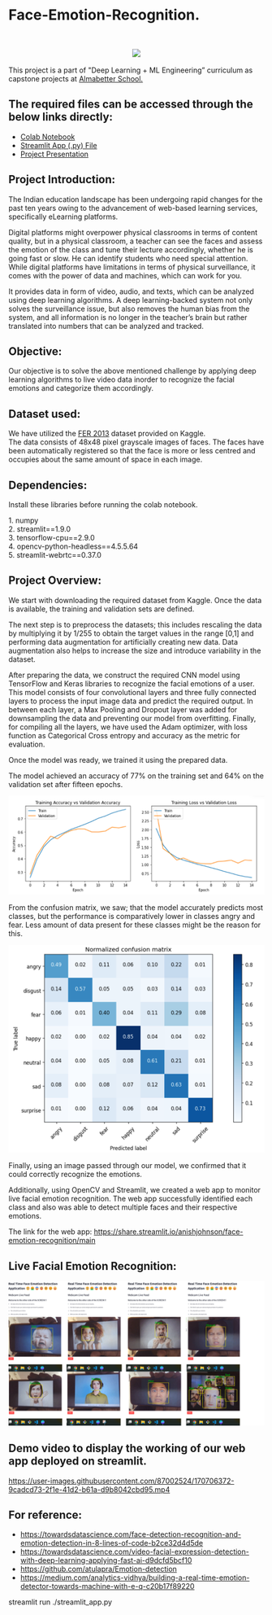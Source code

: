 # <h1>Face-Emotion-Recognition.</h1><br>
<p align="center">
<img src="https://github.com/anishjohnson/Face-Emotion-Recognition/blob/main/Images%20Used/github_cover_croped.jpg">
</p>

This project is a part of "Deep Learning + ML Engineering” curriculum as capstone projects at [Almabetter School.](https://www.almabetter.com/)<br>

## The required files can be accessed through the below links directly:
* [Colab Notebook](https://github.com/anishjohnson/Face-Emotion-Recognition/blob/f2e1968ebdf82ddccb5e42168d1fb48de44f9b1c/FER/Colab%20Notebook/Face_Emotion_Recognition_Anish_Johnson.ipynb)
* [Streamlit App (.py) File](https://github.com/anishjohnson/Face-Emotion-Recognition/blob/f2e1968ebdf82ddccb5e42168d1fb48de44f9b1c/streamlit_app.py)
* [Project Presentation](https://github.com/anishjohnson/Face-Emotion-Recognition/blob/f2e1968ebdf82ddccb5e42168d1fb48de44f9b1c/Project%20Presentation/Face%20Emotion%20Recognition%20Presentation.pdf)



## Project Introduction:<br>
<p>The Indian education landscape has been undergoing rapid changes for the past ten years owing to the advancement of web-based learning services, specifically eLearning platforms.</p>

<p>Digital platforms might overpower physical classrooms in terms of content quality, but in a physical classroom, a teacher can see the faces and assess the emotion of the class and tune their lecture accordingly, whether he is going fast or slow. He can identify students who need special attention.
While digital platforms have limitations in terms of physical surveillance, it comes with the power of data and machines, which can work for you.</p>

<p>It provides data in form of video, audio, and texts, which can be analyzed using deep learning algorithms. A deep learning-backed system not only solves the surveillance issue, but also removes the human bias from the system, and all information is no longer in the teacher’s brain but rather translated into numbers that can be analyzed and tracked.</p>

## Objective:<br>
Our objective is to solve the above mentioned challenge by applying deep learning algorithms to live video data inorder to recognize the facial emotions and categorize them accordingly.

## Dataset used:<br>
We have utilized the [FER 2013](https://www.kaggle.com/datasets/msambare/fer2013) dataset provided on Kaggle.<br>
The data consists of 48x48 pixel grayscale images of faces. The faces have been automatically registered so that the face is more or less centred and occupies about the same amount of space in each image.<br>

## Dependencies:<br>
<p> Install these libraries before running the colab notebook.</p>
1. numpy<br>
2. streamlit==1.9.0<br>
3. tensorflow-cpu==2.9.0<br>
4. opencv-python-headless==4.5.5.64<br>
5. streamlit-webrtc==0.37.0<br>

## Project Overview:<br>
<p>We start with downloading the required dataset from Kaggle. Once the data is available, the training and validation sets are defined.</p>

<p>The next step is to preprocess the datasets; this includes rescaling the data by multiplying it by 1/255 to obtain the target values in the range [0,1] and performing data augmentation for artificially creating new data. Data augmentation also helps to increase the size and introduce variability in the dataset.</p>

<p>After preparing the data, we construct the required CNN model using TensorFlow and Keras libraries to recognize the facial emotions of a user. This model consists of four convolutional layers and three fully connected layers to process the input image data and predict the required output. In between each layer, a Max Pooling and Dropout layer was added for downsampling the data and preventing our model from overfitting. Finally, for compiling all the layers, we have used the Adam optimizer, with loss function as Categorical Cross entropy and accuracy as the metric for evaluation.</p>

<p>Once the model was ready, we trained it using the prepared data.</p>

<p>The model achieved an accuracy of 77% on the training set and 64% on the validation set after fifteen epochs.</p>
<img src='https://github.com/anishjohnson/Face-Emotion-Recognition/blob/main/Images%20Used/loss%20%26%20accuracy.png'>

<p>From the confusion matrix, we saw; that the model accurately predicts most classes, but the performance is comparatively lower in classes angry and fear. Less amount of data present for these classes might be the reason for this.</p>
<img src='https://github.com/anishjohnson/Face-Emotion-Recognition/blob/main/Images%20Used/confusion%20matrix.png'>

<p>Finally, using an image passed through our model, we confirmed that it could correctly recognize the emotions.</p>

<p>Additionally, using OpenCV and Streamlit, we created a web app to monitor live facial emotion recognition. The web app successfully identified each class and also was able to detect multiple faces and their respective emotions.</p>

The link for the web app: https://share.streamlit.io/anishjohnson/face-emotion-recognition/main

## Live Facial Emotion Recognition:
<img src='https://github.com/anishjohnson/Face-Emotion-Recognition/blob/main/Images%20Used/face_detect.png'>

## Demo video to display the working of our web app deployed on streamlit.

https://user-images.githubusercontent.com/87002524/170706372-9cadcd73-2f1e-41d2-b61a-d9b8042cbd95.mp4


## For reference:<br>
* https://towardsdatascience.com/face-detection-recognition-and-emotion-detection-in-8-lines-of-code-b2ce32d4d5de
* https://towardsdatascience.com/video-facial-expression-detection-with-deep-learning-applying-fast-ai-d9dcfd5bcf10
* https://github.com/atulapra/Emotion-detection
* https://medium.com/analytics-vidhya/building-a-real-time-emotion-detector-towards-machine-with-e-q-c20b17f89220




streamlit run ./streamlit_app.py